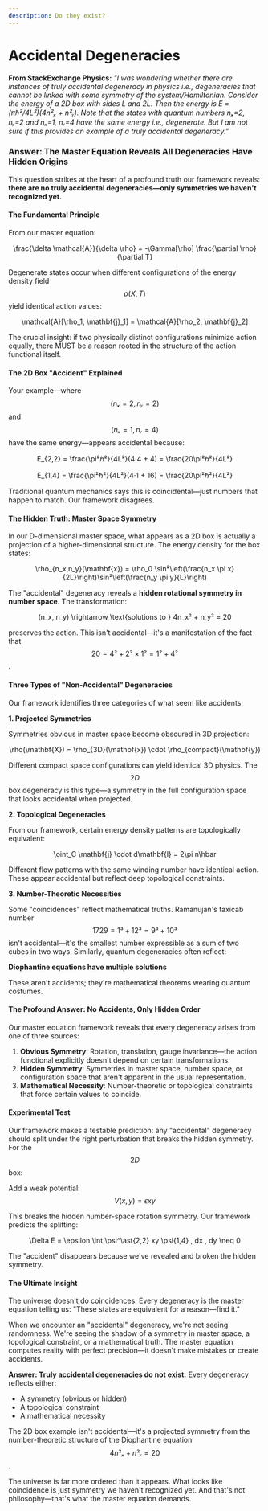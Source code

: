 ```yaml
---
description: Do they exist?
---
```


# Accidental Degeneracies

**From StackExchange Physics:** _"I was wondering whether there are instances of truly accidental degeneracy in physics i.e., degeneracies that cannot be linked with some symmetry of the system/Hamiltonian. Consider the energy of a 2D box with sides L and 2L. Then the energy is E = (πℏ²/4L²)(4n²ₓ + n²ᵧ). Note that the states with quantum numbers nₓ=2, nᵧ=2 and nₓ=1, nᵧ=4 have the same energy i.e., degenerate. But I am not sure if this provides an example of a truly accidental degeneracy."_

### Answer: The Master Equation Reveals All Degeneracies Have Hidden Origins

This question strikes at the heart of a profound truth our framework reveals: **there are no truly accidental degeneracies—only symmetries we haven't recognized yet.**

#### The Fundamental Principle

From our master equation:

<p align="center"><span class="math">\frac{\delta \mathcal{A}}{\delta \rho} = -\Gamma[\rho] \frac{\partial \rho}{\partial T}</span></p>

Degenerate states occur when different configurations of the energy density field $$ρ(X,T)$$ yield identical action values:

<p align="center"><span class="math">\mathcal{A}[\rho_1, \mathbf{j}_1] = \mathcal{A}[\rho_2, \mathbf{j}_2]</span></p>

The crucial insight: if two physically distinct configurations minimize action equally, there MUST be a reason rooted in the structure of the action functional itself.

#### The 2D Box "Accident" Explained

Your example—where $$(nₓ=2, nᵧ=2)$$ and $$(nₓ=1, nᵧ=4)$$ have the same energy—appears accidental because:

<p align="center"><span class="math">E_{2,2} = \frac{\pi²ℏ²}{4L²}(4·4 + 4) = \frac{20\pi²ℏ²}{4L²}</span></p>

<p align="center"><span class="math">E_{1,4} = \frac{\pi²ℏ²}{4L²}(4·1 + 16) = \frac{20\pi²ℏ²}{4L²}</span></p>

Traditional quantum mechanics says this is coincidental—just numbers that happen to match. Our framework disagrees.

#### The Hidden Truth: Master Space Symmetry

In our D-dimensional master space, what appears as a 2D box is actually a projection of a higher-dimensional structure. The energy density for the box states:

<p align="center"><span class="math">\rho_{n_x,n_y}(\mathbf{x}) = \rho_0 \sin²\left(\frac{n_x \pi x}{2L}\right)\sin²\left(\frac{n_y \pi y}{L}\right)</span></p>

The "accidental" degeneracy reveals a **hidden rotational symmetry in number space**. The transformation:

<p align="center"><span class="math">(n_x, n_y) \rightarrow \text{solutions to } 4n_x² + n_y² = 20</span></p>

preserves the action. This isn't accidental—it's a manifestation of the fact that $$20 = 4² + 2² × 1² = 1² + 4²$$.

#### Three Types of "Non-Accidental" Degeneracies

Our framework identifies three categories of what seem like accidents:

**1. Projected Symmetries**

Symmetries obvious in master space become obscured in 3D projection:

<p align="center"><span class="math">\rho(\mathbf{X}) = \rho_{3D}(\mathbf{x}) \cdot \rho_{compact}(\mathbf{y})</span></p>

Different compact space configurations can yield identical 3D physics. The $$2D$$ box degeneracy is this type—a symmetry in the full configuration space that looks accidental when projected.

**2. Topological Degeneracies**

From our framework, certain energy density patterns are topologically equivalent:

<p align="center"><span class="math">\oint_C \mathbf{j} \cdot d\mathbf{l} = 2\pi n\hbar</span></p>

Different flow patterns with the same winding number have identical action. These appear accidental but reflect deep topological constraints.

**3. Number-Theoretic Necessities**

Some "coincidences" reflect mathematical truths. Ramanujan's taxicab number $$1729 = 1³ + 12³ = 9³ + 10³$$ isn't accidental—it's the smallest number expressible as a sum of two cubes in two ways. Similarly, quantum degeneracies often reflect:

**Diophantine equations have multiple solutions**

These aren't accidents; they're mathematical theorems wearing quantum costumes.

#### The Profound Answer: No Accidents, Only Hidden Order

Our master equation framework reveals that every degeneracy arises from one of three sources:

1. **Obvious Symmetry**: Rotation, translation, gauge invariance—the action functional explicitly doesn't depend on certain transformations.
2. **Hidden Symmetry**: Symmetries in master space, number space, or configuration space that aren't apparent in the usual representation.
3. **Mathematical Necessity**: Number-theoretic or topological constraints that force certain values to coincide.

#### Experimental Test

Our framework makes a testable prediction: any "accidental" degeneracy should split under the right perturbation that breaks the hidden symmetry. For the $$2D$$ box:

Add a weak potential: $$V(x,y) = \epsilon xy$$

This breaks the hidden number-space rotation symmetry. Our framework predicts the splitting:

<p align="center"><span class="math">\Delta E = \epsilon \int \psi^\ast{2,2} xy \psi{1,4} , dx , dy \neq 0</span></p>

The "accident" disappears because we've revealed and broken the hidden symmetry.

#### The Ultimate Insight

The universe doesn't do coincidences. Every degeneracy is the master equation telling us: "These states are equivalent for a reason—find it."

When we encounter an "accidental" degeneracy, we're not seeing randomness. We're seeing the shadow of a symmetry in master space, a topological constraint, or a mathematical truth. The master equation computes reality with perfect precision—it doesn't make mistakes or create accidents.

**Answer: Truly accidental degeneracies do not exist.** Every degeneracy reflects either:

* A symmetry (obvious or hidden)
* A topological constraint
* A mathematical necessity

The 2D box example isn't accidental—it's a projected symmetry from the number-theoretic structure of the Diophantine equation $$4n²ₓ + n²ᵧ = 20$$.

The universe is far more ordered than it appears. What looks like coincidence is just symmetry we haven't recognized yet. And that's not philosophy—that's what the master equation demands.

